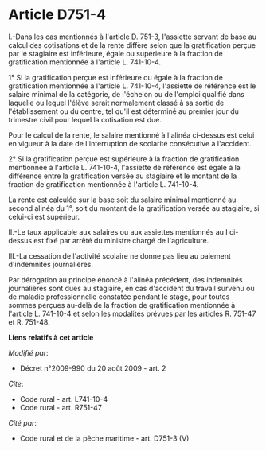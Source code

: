 # Article D751-4

I.-Dans les cas mentionnés à l'article D. 751-3, l'assiette servant de base au calcul des cotisations et de la rente diffère
selon que la gratification perçue par le stagiaire est inférieure, égale ou supérieure à la fraction de gratification
mentionnée à l'article L. 741-10-4. 

1° Si la gratification perçue est inférieure ou égale à la fraction de gratification mentionnée à l'article L. 741-10-4,
l'assiette de référence est le salaire minimal de la catégorie, de l'échelon ou de l'emploi qualifié dans laquelle ou lequel
l'élève serait normalement classé à sa sortie de l'établissement ou du centre, tel qu'il est déterminé au premier jour du
trimestre civil pour lequel la cotisation est due. 

Pour le calcul de la rente, le salaire mentionné à l'alinéa ci-dessus est celui en vigueur à la date de l'interruption de
scolarité consécutive à l'accident. 

2° Si la gratification perçue est supérieure à la fraction de gratification mentionnée à l'article L. 741-10-4, l'assiette de
référence est égale à la différence entre la gratification versée au stagiaire et le montant de la fraction de gratification
mentionnée à l'article L. 741-10-4. 

La rente est calculée sur la base soit du salaire minimal mentionné au second alinéa du 1°, soit du montant de la
gratification versée au stagiaire, si celui-ci est supérieur. 

II.-Le taux applicable aux salaires ou aux assiettes mentionnés au I ci-dessus est fixé par arrêté du ministre chargé de
l'agriculture. 

III.-La cessation de l'activité scolaire ne donne pas lieu au paiement d'indemnités journalières. 

Par dérogation au principe énoncé à l'alinéa précédent, des indemnités journalières sont dues au stagiaire, en cas d'accident
du travail survenu ou de maladie professionnelle constatée pendant le stage, pour toutes sommes perçues au-delà de la
fraction de gratification mentionnée à l'article L. 741-10-4 et selon les modalités prévues par les articles R. 751-47 et R.
751-48.

**Liens relatifs à cet article**

_Modifié par_:

  - Décret n°2009-990 du 20 août 2009 - art. 2

_Cite_:

  - Code rural - art. L741-10-4
  - Code rural - art. R751-47

_Cité par_:

  - Code rural et de la pêche maritime - art. D751-3 (V)
